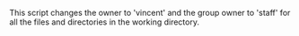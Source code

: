 This script changes the owner to 'vincent' and the group owner to 'staff' for all the files and directories in the working directory.
